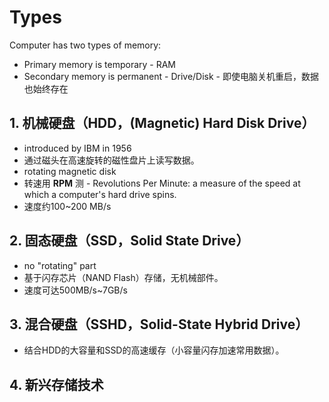 # Types

Computer has two types of memory:

- Primary memory is temporary - RAM
- Secondary memory is permanent - Drive/Disk -  即使电脑关机重启，数据也始终存在

## 1. 机械硬盘（HDD，(Magnetic) Hard Disk Drive）
- introduced by IBM in 1956
- 通过磁头在高速旋转的磁性盘片上读写数据。
- rotating magnetic disk
- 转速用 **RPM** 测 - Revolutions Per Minute: a measure of the speed at which a computer's hard drive spins.
- 速度约100~200 MB/s

## 2. 固态硬盘（SSD，Solid State Drive）
- no "rotating" part
- 基于闪存芯片（NAND Flash）存储，无机械部件。
- 速度可达500MB/s~7GB/s


## 3. 混合硬盘（SSHD，Solid-State Hybrid Drive）
- 结合HDD的大容量和SSD的高速缓存（小容量闪存加速常用数据）。

## 4. 新兴存储技术